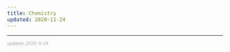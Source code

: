 ```yaml
---
title: Chemistry
updated: 2020-11-24
---
```


---

<sup><sub><font color="#a6a6a6">updated: 2020-11-24</font></sub></sup>
